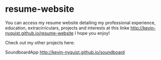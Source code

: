# resume-website

You can access my resume website detailing my professional experience, education, extracirriculars, projects and
interests at this linke http://kevin-nyquist.github.io/resume-website I hope you enjoy!

Check out my other projects here:

SoundboardApp
http://kevin-nyquist.github.io/soundboard
